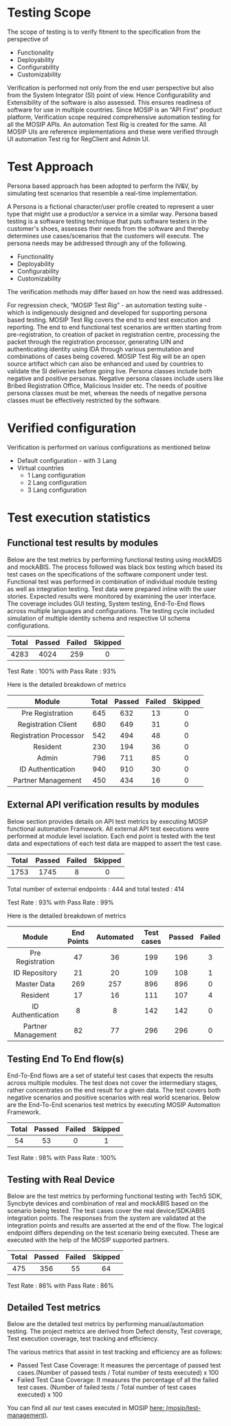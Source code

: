 # Testing Scope
The scope of testing is to verify fitment to the specification from the perspective of  

- Functionality
- Deployability
- Configurability
- Customizability

Verification is performed not only from the end user perspective but also from the System Integrator (SI) point of view. Hence Configurability and Extensibility of the software is also assessed. This ensures readiness of software for use in multiple countries. Since MOSIP is an “API First” product platform, Verification scope required comprehensive automation testing for all the MOSIP APIs. An automation Test Rig is created for the same. All MOSIP UIs are reference implementations and these were verified through UI automation Test rig for RegClient and Admin UI.

# Test Approach
Persona based approach has been adopted to perform the IV&V, by simulating test scenarios that resemble a real-time implementation. 

A Persona is a fictional character/user profile created to represent a user type that might use a product/or a service in a similar way. Persona based testing is a software testing technique that puts software testers in the customer's shoes, assesses their needs from the software and thereby determines use cases/scenarios that the customers will execute. The persona needs may be addressed through any of the following. 

- Functionality  
- Deployability  
- Configurability  
- Customizability

The verification methods may differ based on how the need was addressed. 

For regression check, “MOSIP Test Rig” - an automation testing suite - which is indigenously designed and developed for supporting persona based testing. MOSIP Test Rig covers the end to end test execution and reporting. The end to end functional test scenarios are written starting from pre-registration, to creation of packet in registration centre, processing the packet through the registration processor, generating UIN and authenticating identity using IDA through various permutation and combinations of cases being covered. MOSIP Test Rig will be an open source artifact which can also be enhanced and used by countries to validate the SI deliveries before going live. Persona classes include both negative and positive personas. Negative persona classes include users like Bribed Registration Office, Malicious Insider etc. The needs of positive persona classes must be met, whereas the needs of negative persona classes must be effectively restricted by the software.

# Verified configuration 
Verification is performed on various configurations as mentioned below 

- Default configuration - with 3 Lang 
- Virtual countries
  - 1 Lang configuration
  - 2 Lang configuration
  - 3 Lang configuration

# Test execution statistics 

## Functional test results by modules

Below are the test metrics by performing functional testing using mockMDS and mockABIS. The process followed was black box testing which based its test cases on the specifications of the software component under test. Functional test was performed in combination of individual module testing as well as integration testing. Test data were prepared inline with the user stories. Expected results were monitored by examining the user interface. The coverage includes GUI testing, System testing, End-To-End flows across multiple languages and configurations. The testing cycle included simulation of multiple identity  schema and respective UI schema configurations.

|**Total**|**Passed**|**Failed**|**Skipped**|
| :-: | :-: | :-: | :-: |
|4283|4024|259|0|

Test Rate : 100%  with Pass Rate : 93%

Here is the detailed breakdown of metrics

|**Module**|**Total**|**Passed**|**Failed**|**Skipped**|
| :-: | :-: | :-: | :-: | :-: |
|Pre Registration|645|632|13|0|
|Registration Client|680|649|31|0|
|Registration Processor|542|494|48|0|
|Resident|230|194|36|0|
|Admin|796|711|85|0|
|ID Authentication|940|910|30|0|
|Partner Management|450|434|16|0|

## External API verification results by modules

Below section provides details on API test metrics by executing MOSIP functional automation Framework. All external API test executions were performed at module level isolation. Each end point is tested with the test data and expectations of each test data are mapped to assert the test case.

|**Total**|**Passed**|**Failed**|**Skipped**|
| :-: | :-: | :-: | :-: |
|1753|1745|8|0|

Total number of external endpoints : 444 and total tested : 414

Test Rate : 93% with Pass Rate : 99%

Here is the detailed breakdown of metrics

|**Module**|**End Points**|**Automated**|**Test cases**|**Passed**|**Failed**|
| :-: | :-: | :-: | :-: | :-: | :-: |
|Pre Registration|47|36|199|196|3|
|ID Repository|21|20|109|108|1|
|Master Data|269|257|896|896|0|
|Resident|17|16|111|107|4|
|ID Authentication|8|8|142|142|0|
|Partner Management|82|77|296|296|0|

## Testing End To End flow(s)

End-To-End flows are a set of stateful test cases that expects the results across multiple modules. The test does not cover the intermediary stages, rather concentrates on the end result for a given data. The test covers both negative scenarios and positive scenarios with real world scenarios. Below are the End-To-End scenarios test metrics by executing MOSIP Automation Framework.

|**Total**|**Passed**|**Failed**|**Skipped**|
| :-: | :-: | :-: | :-: |
|54|53|0|1|
  
Test Rate : 98% with Pass Rate : 100%

## Testing with Real Device 

Below are the test metrics by performing functional testing with Tech5 SDK, Syncbyte devices and combination of real and mockABIS based on the scenario being tested. The test cases cover the real device/SDK/ABIS integration points. The responses from the system are validated at the integration points and results are asserted at the end of the flow. The logical endpoint differs depending on the test scenario being executed. These are executed with the help of the MOSIP supported partners.

|**Total**|**Passed**|**Failed**|**Skipped**|
| :-: | :-: | :-: | :-: |
|475|356|55|64|

Test Rate : 86% with Pass Rate : 86%

## Detailed Test metrics

Below are the detailed test metrics by performing manual/automation testing. The project metrics are derived from Defect density, Test coverage, Test execution coverage, test tracking and efficiency. 

The various metrics that assist in test tracking and efficiency are as follows:

* Passed Test Case Coverage: It measures the percentage of passed test cases.(Number of passed tests / Total number of tests executed) x 100
* Failed Test Case Coverage: It measures the percentage of all the failed test cases. (Number of failed tests / Total number of test cases executed) x 100

You can find all our test cases executed in MOSIP [here: (mosip/test-management)](https://github.com/mosip/test-management/tree/1.2.0/1.2.0).

